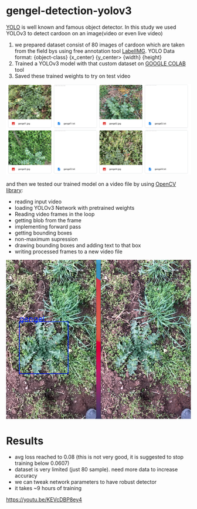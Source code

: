 # gengel-detection-yolov3

[YOLO](https://pjreddie.com/darknet/yolo/) is well known and famous object detector. In this study we used YOLOv3 to detect cardoon on an image(video or even live video)

1. we prepared dataset consist of 80 images of cardoon which are taken from the field bys using free annotation tool [LabelIMG](https://github.com/tzutalin/labelImg). YOLO Data format: {object-class} {x_center} {y_center> {width} {height}
3. Trained a YOLOv3 model with that custom dataset on [GOOGLE COLAB](colab.research.google.com) tool
4. Saved these trained weights to try on test video

<img src="gengel_dataset.png"></img>

and then we tested our trained model on a video file by using [OpenCV library](https://opencv-python-tutroals.readthedocs.io/en/latest/py_tutorials/py_tutorials.html):

* reading input video
* loading YOLOv3 Network with pretrained weights
* Reading video frames in the loop
* getting blob from the frame
* implementing forward pass
* getting bounding boxes
* non-maximum supression
* drawing bounding boxes and adding text to that box
* writing processed frames to a new video file

<img src="gengel_detection_on_video.png"></img>

# Results
* avg loss reached to 0.08 (this is not very good, it is suggested to stop training below 0.0607)
* dataset is very limited (just 80 sample). need more data to increase accuracy
* we can tweak network parameters to have robust detector
* it takes ~9 hours of training

https://youtu.be/KEVcDBP8ey4
